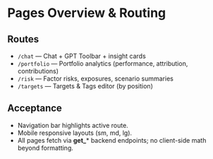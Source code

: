# Pages Overview & Routing

## Routes
- `/chat` — Chat + GPT Toolbar + insight cards
- `/portfolio` — Portfolio analytics (performance, attribution, contributions)
- `/risk` — Factor risks, exposures, scenario summaries
- `/targets` — Targets & Tags editor (by position)

## Acceptance
- Navigation bar highlights active route.
- Mobile responsive layouts (sm, md, lg).
- All pages fetch via **get_*** backend endpoints; no client-side math beyond formatting.
